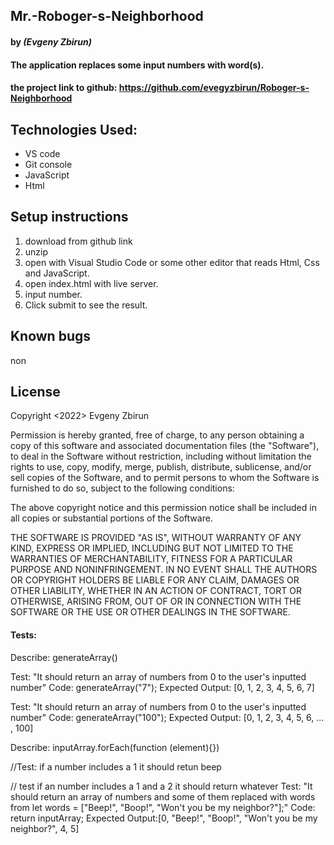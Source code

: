 ## Mr.-Roboger-s-Neighborhood

#### by _**(Evgeny Zbirun)**_

#### The application replaces some input numbers with word(s).



#### the project link to github: https://github.com/evegyzbirun/Roboger-s-Neighborhood

## Technologies Used:
* VS code
* Git console
* JavaScript
* Html 

## Setup instructions

1. download from github link
2. unzip
3. open with Visual Studio Code or some other editor that reads Html, Css and JavaScript.
4. open index.html with live server.
5. input number.
6. Click submit to see the result.

## Known bugs
 non

## License

Copyright <2022> Evgeny Zbirun

Permission is hereby granted, free of charge, to any person obtaining a copy of this software and associated documentation files (the "Software"), to deal in the Software without restriction, including without limitation the rights to use, copy, modify, merge, publish, distribute, sublicense, and/or sell copies of the Software, and to permit persons to whom the Software is furnished to do so, subject to the following conditions:

The above copyright notice and this permission notice shall be included in all copies or substantial portions of the Software.

THE SOFTWARE IS PROVIDED "AS IS", WITHOUT WARRANTY OF ANY KIND, EXPRESS OR IMPLIED, INCLUDING BUT NOT LIMITED TO THE WARRANTIES OF MERCHANTABILITY, FITNESS FOR A PARTICULAR PURPOSE AND NONINFRINGEMENT. IN NO EVENT SHALL THE AUTHORS OR COPYRIGHT HOLDERS BE LIABLE FOR ANY CLAIM, DAMAGES OR OTHER LIABILITY, WHETHER IN AN ACTION OF CONTRACT, TORT OR OTHERWISE, ARISING FROM, OUT OF OR IN CONNECTION WITH THE SOFTWARE OR THE USE OR OTHER DEALINGS IN THE SOFTWARE.

#### Tests:
Describe: generateArray()

Test: "It should return an array of numbers from 0 to the user's inputted number"
Code: generateArray("7");
Expected Output: [0, 1, 2, 3, 4, 5, 6, 7]

Test: "It should return an array of numbers from 0 to the user's inputted number"
Code: generateArray("100");
Expected Output: [0, 1, 2, 3, 4, 5, 6, ... , 100]

Describe: inputArray.forEach(function (element){})


//Test: if a number includes a 1 it should retun beep

// test if an number includes a 1 and a 2 it should return whatever
Test: "It should return an array of numbers and some of them replaced with words from let words = ["Beep!", "Boop!", "Won't you be my neighbor?"];"
Code: return inputArray;
Expected Output:[0, "Beep!", "Boop!", "Won't you be my neighbor?", 4, 5]